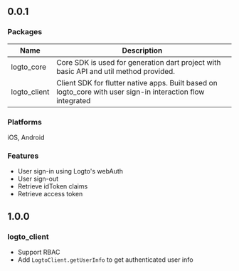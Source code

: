 ## 0.0.1

### Packages

| Name         | Description                                                                                                 |
| ------------ | ----------------------------------------------------------------------------------------------------------- |
| logto_core   | Core SDK is used for generation dart project with basic API and util method provided.                       |
| logto_client | Client SDK for flutter native apps. Built based on logto_core with user sign-in interaction flow integrated |

### Platforms

iOS, Android

### Features

- User sign-in using Logto's webAuth
- User sign-out
- Retrieve idToken claims
- Retrieve access token

## 1.0.0

### logto_client

- Support RBAC
- Add `LogtoClient.getUserInfo` to get authenticated user info
